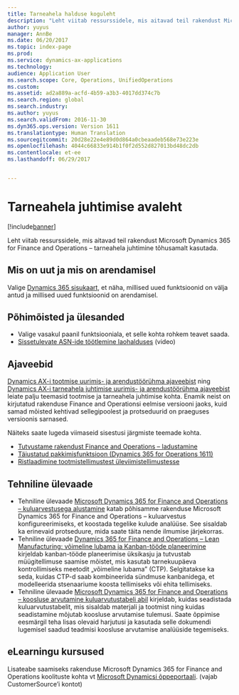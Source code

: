 ```yaml
---
title: Tarneahela halduse koguleht
description: "Leht viitab ressurssidele, mis aitavad teil rakendust Microsoft Dynamics 365 for Finance and Operations – tarneahela juhtimine tõhusamalt kasutada."
author: yuyus
manager: AnnBe
ms.date: 06/20/2017
ms.topic: index-page
ms.prod: 
ms.service: dynamics-ax-applications
ms.technology: 
audience: Application User
ms.search.scope: Core, Operations, UnifiedOperations
ms.custom: 
ms.assetid: ad2a889a-acfd-4b59-a3b3-4017dd374c7b
ms.search.region: global
ms.search.industry: 
ms.author: yuyus
ms.search.validFrom: 2016-11-30
ms.dyn365.ops.version: Version 1611
ms.translationtype: Human Translation
ms.sourcegitcommit: 20d28e22e4e89d0d864a0cbeaadeb568e73e223e
ms.openlocfilehash: 4044c66833e914b1f0f2d552d827013bd48dc2db
ms.contentlocale: et-ee
ms.lasthandoff: 06/29/2017


---
```


# <a name="supply-chain-management-home-page"></a>Tarneahela juhtimise avaleht

[!include[banner](includes/banner.md)]

Leht viitab ressurssidele, mis aitavad teil rakendust Microsoft Dynamics 365 for Finance and Operations – tarneahela juhtimine tõhusamalt kasutada. 

## <a name="whats-new-and-in-development"></a>Mis on uut ja mis on arendamisel
Valige <a href="https://roadmap.dynamics.com/">Dynamics 365 sisukaart</a>, et näha, millised uued funktsioonid on välja antud ja millised uued funktsioonid on arendamisel. 

## <a name="core-concepts-and-tasks"></a>Põhimõisted ja ülesanded
*  Valige vasakul paanil funktsiooniala, et selle kohta rohkem teavet saada. 
*  <a href="https://mix.office.com/watch/wpf78tr7rjuh/">Sissetulevate ASN-ide töötlemine laohalduses</a> (video) 


## <a name="blogs"></a>Ajaveebid
<a href="https://blogs.msdn.microsoft.com/axmfg/">Dynamics AX-i tootmise uurimis- ja arendustöörühma ajaveebist</a> ning <a href="https://blogs.msdn.microsoft.com/dynamicsaxscm/">Dynamics AX-i tarneahela juhtimise uurimis- ja arendustöörühma ajaveebist</a> leiate palju teemasid tootmise ja tarneahela juhtimise kohta. Enamik neist on kirjutatud rakenduse Finance and Operationsi eelmise versiooni jaoks, kuid samad mõisted kehtivad sellegipoolest ja protseduurid on praeguses versioonis sarnased. 

Näiteks saate lugeda viimaseid sisestusi järgmiste teemade kohta. 
* <a href="https://blogs.msdn.microsoft.com/dynamicsaxscm/2017/01/20/announcing-dynamics-365-for-operations-warehousing/">Tutvustame rakendust Finance and Operations – ladustamine</a>
* <a href="https://blogs.msdn.microsoft.com/dynamicsaxscm/2016/12/01/improved-packing-functionality-dynamics-365-for-operations-1611/">Täiustatud pakkimisfunktsioon (Dynamics 365 for Operations 1611)</a>
* <a href="https://blogs.msdn.microsoft.com/axmfg/2017/02/13/cross-docking-from-production-orders-to-transfer-orders/">Ristlaadimine tootmistellimustest üleviimistellimustesse</a>

## <a name="white-papers"></a>Tehniline ülevaade
* Tehniline ülevaade <a href="https://mbs.microsoft.com/customersource/northamerica/AX/learning/documentation/white-papers/msd365optgtstcostacc/">Microsoft Dynamics 365 for Finance and Operations – kuluarvestusega alustamine</a> katab põhisamme rakenduse Microsoft Dynamics 365 for Finance and Operations – kuluarvestus konfigureerimiseks, et koostada tegelike kulude analüüse. See sisaldab ka erinevaid protseduure, mida saate täita nende ilmumise järjekorras.
* Tehniline ülevaade <a href="https://mbs.microsoft.com/customersource/northamerica/AX/learning/documentation/white-papers/leanmanufkanban365opt/">Dynamics 365 for Finance and Operations – Lean Manufacturing: võimeline lubama ja Kanban-tööde planeerimine</a> kirjeldab kanban-tööde planeerimise üksikasju ja tutvustab müügitellimuse saamise mõistet, mis kasutab tarnekuupäeva kontrollimiseks meetodit „võimeline lubama” (CTP). Selgitatakse ka seda, kuidas CTP-d saab kombineerida sündmuse kanbanidega, et modelleerida stsenaariume koosta tellimiseks või ehita tellimiseks.
* Tehniline ülevaade <a href="https://mbs.microsoft.com/customersource/northamerica/AX/learning/documentation/white-papers/365operationsbomcalsheet/">Microsoft Dynamics 365 for Finance and Operations – koosluse arvutamine kuluarvutustabeli abil</a> kirjeldab, kuidas seadistada kuluarvutustabelit, mis sisaldab materjali ja tootmist ning kuidas seadistamine mõjutab koosluse arvutamise tulemusi. Saate õppimise eesmärgil teha lisas olevaid harjutusi ja kasutada selle dokumendi lugemisel saadud teadmisi koosluse arvutamise analüüside tegemiseks.

## <a name="elearning-courses"></a>eLearningu kursused
Lisateabe saamiseks rakenduse Microsoft Dynamics 365 for Finance and Operations koolituste kohta vt <a href="https://mbspartner.microsoft.com/AX/LearningPlans/"> Microsoft Dynamicsi õppeportaali</a>. (vajab CustomerSource’i kontot) 



